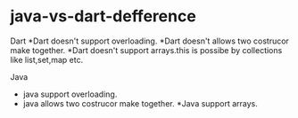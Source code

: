 # java-vs-dart-defference

Dart
   *Dart doesn't support overloading.
   *Dart doesn't allows two costrucor make together.
   *Dart doesn't support arrays.this is possibe by collections like list,set,map etc.
   
   
Java
   * java support overloading.
   * java allows two costrucor make together.
   *Java support arrays.
